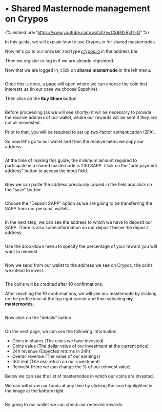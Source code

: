 # ▪ Shared Masternode management on Crypos

{% embed url="https://www.youtube.com/watch?v=CS9M2Rytz-Q" %}

In this guide, we will explain how to use Crypos.io for shared masternodes.

Now let's go to our browser and type [crypos.io](http://crypos.io/) in the address bar.

Then we register or log in if we are already registered.

Now that we are logged in, click on **shared masternode** in the left menu.

<figure><img src="../../.gitbook/assets/crypos homepgae.PNG" alt=""><figcaption></figcaption></figure>

Once this is done, a page will open where we can choose the coin that interests us (in our case we choose Sapphire).

Then click on the **Buy Share** button.

<figure><img src="../../.gitbook/assets/search sapp.PNG" alt=""><figcaption></figcaption></figure>

Before proceeding (as we will see shortly) it will be necessary to provide the receive address of our wallet, where our rewards will be sent if they are not all reinvested.

Prior to that, you will be required to set up two-factor authentication (2FA).

So now let's go to our wallet and from the receive menu we copy our address.

<figure><img src="../../.gitbook/assets/copy address.PNG" alt=""><figcaption></figcaption></figure>

At the time of making this guide, the minimum amount required to participate in a shared masternode is 200 SAPP. Click on the "add payment address" button to access the input field.

<figure><img src="../../.gitbook/assets/minimum deposit and address.PNG" alt=""><figcaption></figcaption></figure>

Now we can paste the address previously copied in the field and click on the "save" button:

<figure><img src="../../.gitbook/assets/input address.PNG" alt=""><figcaption></figcaption></figure>

Choose the "Deposit SAPP" option as we are going to be transferring the SAPP from our personal wallets.

<figure><img src="../../.gitbook/assets/deposit sapp option.PNG" alt=""><figcaption></figcaption></figure>

In the next step, we can see the address to which we have to deposit our SAPP. There is also some information on our deposit below the deposit address.

<figure><img src="../../.gitbook/assets/deposit address.PNG" alt=""><figcaption></figcaption></figure>

Use the drop-down menu to specify the percentage of your reward you will want to reinvest.&#x20;

<figure><img src="../../.gitbook/assets/reinvest option.PNG" alt=""><figcaption></figcaption></figure>

Now we send from our wallet to the address we see on Crypos, the coins we intend to invest.

<figure><img src="../../.gitbook/assets/send coins from wallet.PNG" alt=""><figcaption></figcaption></figure>

The coins will be credited after 10 confirmations.

After reaching the 10 confirmations, we will see our masternode by clicking on the profile icon at the top right corner and then selecting **my masternodes**.

<figure><img src="../../.gitbook/assets/profile.PNG" alt=""><figcaption></figcaption></figure>

Now click on the "details" button.

<figure><img src="../../.gitbook/assets/our sapp mn.PNG" alt=""><figcaption></figcaption></figure>

On the next page, we can see the following information.

* Coins in shares (The coins we have invested)
* Coins value (The dollar value of our investment at the current price)
* 24h revenue (Expected returns in 24h)
* Overall revenue (The value of our earnings)
* ROI real (The real return on our investment)
* Reinvest (Here we can change the % of our reinvest value)

Below we can see the list of masternodes in which our coins are invested.

We can withdraw our funds at any time by clicking the icon highlighted in the image at the bottom right.

<figure><img src="../../.gitbook/assets/sapp mn dashboard.PNG" alt=""><figcaption></figcaption></figure>

By going to our wallet we can check our received rewards.

<figure><img src="../../.gitbook/assets/reward in wallet.PNG" alt=""><figcaption></figcaption></figure>
